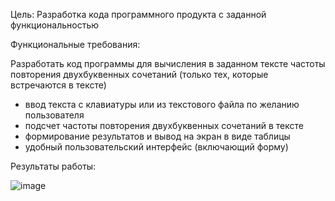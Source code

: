 Цель: Разработка кода программного продукта с заданной функциональностью

Функциональные требования:

Разработать код программы для вычисления в заданном тексте частоты повторения двухбуквенных сочетаний (только тех, которые встречаются в тексте)

 - ввод текста с клавиатуры или из текстового файла по желанию пользователя
 - подсчет частоты повторения двухбуквенных сочетаний в тексте
 - формирование результатов и вывод на экран в виде таблицы
 - удобный пользовательский интерфейс (включающий форму)


Результаты работы:

![image](https://user-images.githubusercontent.com/91782001/177382851-ef786c98-5878-4128-811f-06afa7fc6d8a.png)

